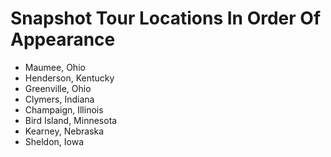 # Snapshot Tour Locations In Order Of Appearance

- Maumee, Ohio
- Henderson, Kentucky
- Greenville, Ohio
- Clymers,  Indiana
- Champaign, Illinois
- Bird Island, Minnesota
- Kearney, Nebraska
- Sheldon, Iowa